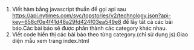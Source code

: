 1. Viết hàm bằng javascript thuần để gọi api sau https://api.nytimes.com/svc/topstories/v2/technology.json?api-key=658cf0e4f41d48a29fd424f03ea549e8 để lấy tất cả các bài báo.Các bài báo sẽ được phân thành các category khác nhau.
2. Viết code hiển thị các bài báo theo từng category.(chỉ sử dụng js).Giao diện mẫu xem trang index.html